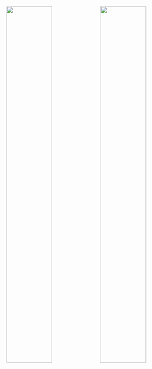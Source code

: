 <img width="49.5%" src="https://github-readme-stats.vercel.app/api?username=Krishanadave671&show_icons=false&theme=gruvbox&hide_border=true" />
    <img width="49.5%" src="https://github-readme-streak-stats.herokuapp.com/?user=Krishanadave671&theme=gruvbox&hide_border=true" />
